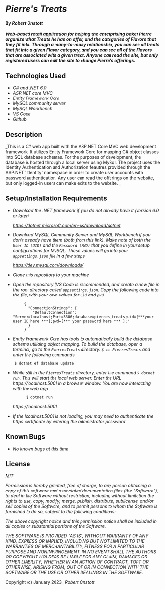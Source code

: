 # _Pierre's Treats_

#### By _Robert Onstott_

#### _Web-based retail application for helping the enterprising baker Pierre organize what Treats he has on offer, and the categories of Flavors that they fit into. Through a many-to-many relationship, you can see all treats that fit into a given Flavor category, and you can see all of the Flavors that are associated with a given treat. Anyone can read the site, but only registered users can edit the site to change Pierre's offerings._

## Technologies Used

* _C# and .NET 6.0_
* _ASP.NET core MVC_
* _Entity Framework Core_
* _MySQL community server_
* _MySQL Workbench_
* _VS Code_
* _Github_

## Description

_This is a C# web app built with the ASP.NET Core MVC web development framework. It utilizes Entity Framework Core for mapping C# object classes into SQL database schemas. For the purposes of development, the database is hosted through a local server using MySql. The project uses the Identity Authentication and Authorization feautres provided through the ASP.NET 'Identity' namespace in order to create user accounts with password authentication. Any user can read the offerings on the website, but only logged-in users can make edits to the website. _

## Setup/Installation Requirements

* _Download the .NET framework if you do not already have it (version 6.0 or later)_
 
  _https://dotnet.microsoft.com/en-us/download/dotnet_
  
* _Download MySQL Community Server and MySQL Workbench if you don't already have them (both from this link). Make note of both the `User ID (UID)` and the `Password (PWD)` that you define in your setup configurations for MySQL. These values will go into your `appsettings.json` file in a few steps_
  
    _https://dev.mysql.com/downloads/_
  
* _Clone this repository to your machine_

* _Open the repository (VS Code is recommended) and create a new file in the root directory called `appsettings.json`. Copy the following code into the file, with your own values for `uid` and `pwd`_
 
 
  
  ```
       {
         "ConnectionStrings": {
           "DefaultConnection": "Server=localhost;Port=3306;database=pierres_treats;uid=[***your user ID here ***];pwd=[*** your password here *** ];"
         }
       }      
  ```
  
  
  
* _Entity Framework Core has tools to automatically build the database schema utiliaing object mapping. To build the database, open a terminal, go to the `PierresTreats` directory: `$ cd PierresTreats` and enter the following commands_

```
    $ dotnet ef database update   
```

* _While still in the `PierresTreats` directory, enter the command `$ dotnet run`. This will start the local web server. Enter the URL https://localhost:5001 in a browser window. You are now interacting with the web app_
  
  ```
        $ dotnet run
  ```  
  
  _https://localhost:5001_
  
 * _If the localhost:5001 is not loading, you may need to authenticate the https certificate by entering the admnistrator password_

## Known Bugs

* _No known bugs at this time_

## License

_MIT_

_Permission is hereby granted, free of charge, to any person obtaining a copy of this software and associated documentation files (the "Software"), to deal in the Software without restriction, including without limitation the rights to use, copy, modify, merge, publish, distribute, sublicense, and/or sell copies of the Software, and to permit persons to whom the Software is furnished to do so, subject to the following conditions:_

_The above copyright notice and this permission notice shall be included in all copies or substantial portions of the Software._

_THE SOFTWARE IS PROVIDED "AS IS", WITHOUT WARRANTY OF ANY KIND, EXPRESS OR IMPLIED, INCLUDING BUT NOT LIMITED TO THE WARRANTIES OF MERCHANTABILITY, FITNESS FOR A PARTICULAR PURPOSE AND NONINFRINGEMENT. IN NO EVENT SHALL THE AUTHORS OR COPYRIGHT HOLDERS BE LIABLE FOR ANY CLAIM, DAMAGES OR OTHER LIABILITY, WHETHER IN AN ACTION OF CONTRACT, TORT OR OTHERWISE, ARISING FROM, OUT OF OR IN CONNECTION WITH THE SOFTWARE OR THE USE OR OTHER DEALINGS IN THE SOFTWARE._

Copyright (c) January 2023_ _Robert Onstott_
